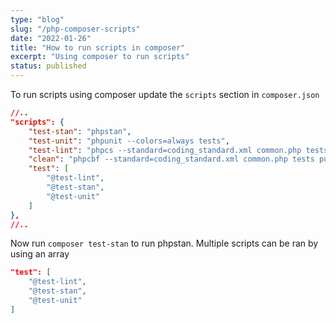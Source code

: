 ```yaml
---
type: "blog"
slug: "/php-composer-scripts"
date: "2022-01-26"
title: "How to run scripts in composer"
excerpt: "Using composer to run scripts"
status: published
---
```

To run scripts using composer update the `scripts` section in `composer.json` 

```json
//..
"scripts": {
    "test-stan": "phpstan",
    "test-unit": "phpunit --colors=always tests",
    "test-lint": "phpcs --standard=coding_standard.xml common.php tests public config",
    "clean": "phpcbf --standard=coding_standard.xml common.php tests public config",
    "test": [
        "@test-lint",
        "@test-stan",
        "@test-unit"
    ]
},
//..
```

Now run `composer test-stan` to run phpstan. Multiple scripts can be ran by using an array 
```json
"test": [
    "@test-lint",
    "@test-stan",
    "@test-unit"
]
```